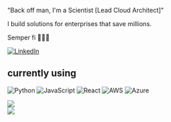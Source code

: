 "Back off man, I'm a Scientist [Lead Cloud Architect]"

I build solutions for enterprises that save millions.

Semper fi 🦅🇺🇸


[![LinkedIn](https://img.shields.io/badge/LinkedIn-%230077B5.svg?logo=linkedin&logoColor=white)](https://linkedin.com/in/michaelrowlinson/) 

## currently using
![Python](https://img.shields.io/badge/python-3670A0?style=for-the-badge&logo=python&logoColor=ffdd54) ![JavaScript](https://img.shields.io/badge/javascript-%23323330.svg?style=for-the-badge&logo=javascript&logoColor=%23F7DF1E) ![React](https://img.shields.io/badge/react-%2320232a.svg?style=for-the-badge&logo=react&logoColor=%2361DAFB) ![AWS](https://img.shields.io/badge/AWS-%23FF9900.svg?style=for-the-badge&logo=amazon-aws&logoColor=white) ![Azure](https://img.shields.io/badge/azure-%230072C6.svg?style=for-the-badge&logo=azure-devops&logoColor=white)

![](https://github-readme-streak-stats.herokuapp.com/?user=rowlinsonmike&theme=dark&hide_border=true)<br/>
![](https://github-readme-stats.vercel.app/api/top-langs/?username=rowlinsonmike&theme=dark&hide_border=true&include_all_commits=true&count_private=true&layout=compact)


